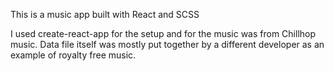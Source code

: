 This is a music app built with React and SCSS

I used create-react-app for the setup and for the music was from Chillhop music. Data file itself was mostly put together by a different developer as an example of royalty free music.
